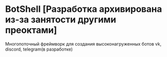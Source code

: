 # BotShell [Разработка архивирована из-за занятости другими преоктами]
Многопоточный фреймворк для создания высоконагруженных ботов vk, discord, telegram(в разработке)
